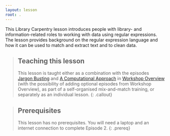 ```yaml
---
layout: lesson
root: .
---
```

This Library Carpentry lesson introduces people with library- and information-related roles to working with data using regular expressions. The lesson provides background on the regular expression language and how it can be used to match and extract text and to clean data. 

> ## Teaching this lesson
>
> This lesson is taught either as a combination with the episodes [Jargon Busting](https://librarycarpentry.org/lc-overview/03-jargon-busting/index.html) and [A Computational Approach](https://librarycarpentry.org/lc-overview/04-computational-approach/index.html) in [Workshop Overview](https://librarycarpentry.org/lc-overview/) (with the possibility of adding optional episodes from Workshop Overview), as part of a self-organised mix-and-match training, or separately as an individual lesson.
{: .callout}

> ## Prerequisites
>
> This lesson has no prerequisites. You will need a laptop and an internet connection to complete Episode 2.
{: .prereq}
